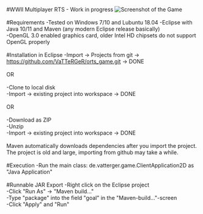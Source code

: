 #WWII Multiplayer RTS - Work in progress
<img src="http://i.imgur.com/eG9LGCF.png" alt="Screenshot of the Game"><br><br>
#Requirements
-Tested on Windows 7/10 and Lubuntu 18.04
-Eclipse with Java 10/11 and Maven (any modern Eclipse release basically)<br>
-OpenGL 3.0 enabled graphics card, older Intel HD chipsets do not support OpenGL properly<br><br>
#Installation in Eclipse
-Import -> Projects from git -> https://github.com/VaTTeRGeR/orts_game.git -> DONE<br><br>
OR<br><br>
-Clone to local disk<br>
-Import -> existing project into workspace -> DONE<br><br>
OR<br><br>
-Download as ZIP<br>
-Unzip<br>
-Import -> existing project into workspace -> DONE<br><br>
Maven automatically downloads dependencies after you import the project.<br>
The project is old and large, importing from github may take a while.<br><br>
#Execution
-Run the main class: de.vatterger.game.ClientApplication2D as "Java Application"<br><br>
#Runnable JAR Export
-Right click on the Eclipse project<br>
-Click "Run As" -> "Maven build..."<br>
-Type "package" into the field "goal" in the "Maven-build..."-screen<br>
-Click "Apply" and "Run"
